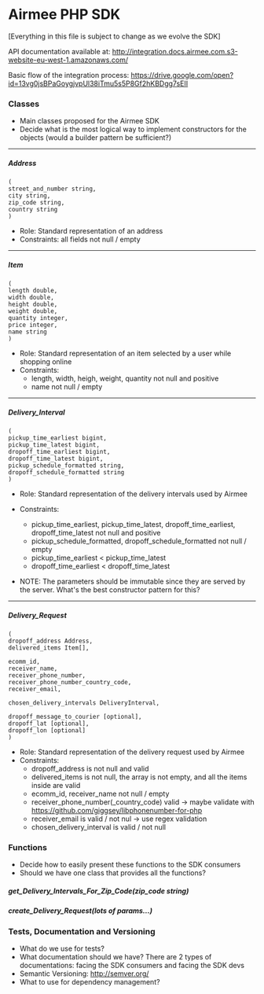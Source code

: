 # Airmee PHP SDK #

[Everything in this file is subject to change as we evolve the SDK]

API documentation available at: http://integration.docs.airmee.com.s3-website-eu-west-1.amazonaws.com/

Basic flow of the integration process: https://drive.google.com/open?id=13vg0jsBPaGoygjvpUl38iTmu5s5P8Gf2hKBDgg7sEII 

### Classes
* Main classes proposed for the Airmee SDK 
* Decide what is the most logical way to implement constructors for the objects (would a builder pattern be sufficient?)

---
##### Address
	(
	street_and_number string, 
	city string, 
	zip_code string,
	country string
	)
* Role: Standard representation of an address
* Constraints: all fields not null / empty 

---
##### Item

	(
	length double,
	width double,
	height double,
	weight double,
	quantity integer,
	price integer,
	name string
	)
* Role: Standard representation of an item selected by a user while shopping online
* Constraints: 
    * length, width, heigh, weight, quantity not null and positive
    * name not null / empty 

---
##### Delivery_Interval

	(
	pickup_time_earliest bigint,
	pickup_time_latest bigint,
	dropoff_time_earliest bigint,
	dropoff_time_latest bigint, 
	pickup_schedule_formatted string, 
	dropoff_schedule_formatted string
	)
* Role: Standard representation of the delivery intervals used by Airmee
* Constraints: 
    * pickup_time_earliest,	pickup_time_latest,	dropoff_time_earliest,	dropoff_time_latest not null and positive
    * pickup_schedule_formatted, dropoff_schedule_formatted not null / empty 
    * pickup_time_earliest < pickup_time_latest
    * dropoff_time_earliest < dropoff_time_latest

* NOTE: The parameters should be immutable since they are served by the server. What's the best constructor pattern for this?
---
##### Delivery_Request

	(
	dropoff_address Address,
	delivered_items Item[],
	
	ecomm_id,
	receiver_name,
	receiver_phone_number, 
	receiver_phone_number_country_code, 
	receiver_email, 

	chosen_delivery_intervals DeliveryInterval,

	dropoff_message_to_courier [optional],
	dropoff_lat [optional],
	dropoff_lon [optional]
	)
* Role: Standard representation of the delivery request used by Airmee
* Constraints: 
    * dropoff_address is not null and valid
    * delivered_items is not null, the array is not empty, and all the items inside are valid
    * ecomm_id, receiver_name not null / empty 
    * receiver_phone_number(_country_code) valid -> maybe validate with https://github.com/giggsey/libphonenumber-for-php
    * receiver_email is valid / not nul -> use regex validation 
    * chosen_delivery_interval is valid / not null
    
### Functions
* Decide how to easily present these functions to the SDK consumers  
* Should we have one class that provides all the functions?

##### get_Delivery_Intervals_For_Zip_Code(zip_code string)

##### create_Delivery_Request(lots of params...)

### Tests, Documentation and Versioning ###

* What do we use for tests?
* What documentation should we have? There are 2 types of documentations: facing the SDK consumers and facing the SDK devs 
* Semantic Versioning: http://semver.org/
* What to use for dependency management?